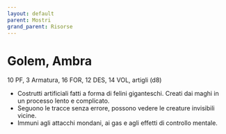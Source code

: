 ```yaml
---
layout: default
parent: Mostri
grand_parent: Risorse
---
```


# Golem, Ambra

10 PF, 3 Armatura, 16 FOR, 12 DES, 14 VOL, artigli (d8)

- Costrutti artificiali fatti a forma di felini giganteschi. Creati dai maghi in un processo lento e complicato.
- Seguono le tracce senza errore, possono vedere le creature invisibili vicine.
- Immuni agli attacchi mondani, ai gas e agli effetti di controllo mentale.